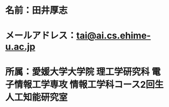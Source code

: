# 名前：田井厚志
# メールアドレス：tai@ai.cs.ehime-u.ac.jp
# 所属：愛媛大学大学院 理工学研究科 電子情報工学専攻 情報工学科コース2回生 人工知能研究室　

<!--
**ai-a24/ai-a24** is a ✨ _special_ ✨ repository because its `README.md` (this file) appears on your GitHub profile.

Here are some ideas to get you started:

- 🔭 I’m currently working on ...
- 🌱 I’m currently learning ...
- 👯 I’m looking to collaborate on ...
- 🤔 I’m looking for help with ...
- 💬 Ask me about ...
- 📫 How to reach me: ...
- 😄 Pronouns: ...
- ⚡ Fun fact: ...
-->
